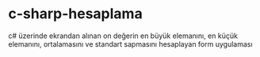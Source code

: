 # c-sharp-hesaplama
c# üzerinde ekrandan alınan on değerin en büyük elemanını, en küçük elemanını, ortalamasını ve standart sapmasını hesaplayan form uygulaması
